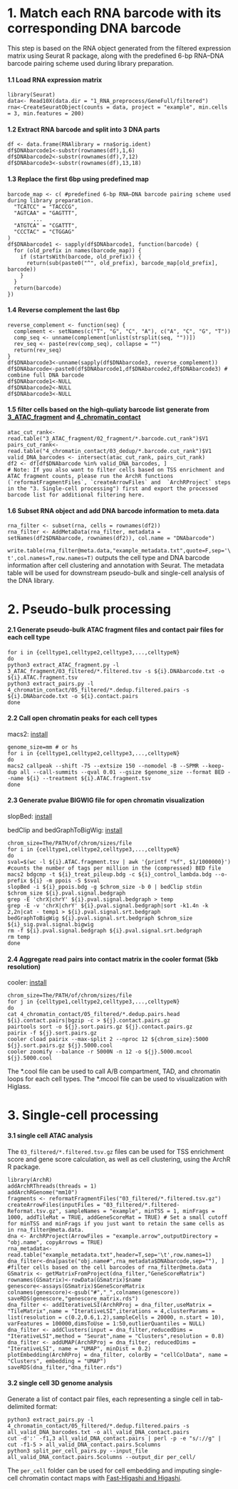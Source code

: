 # 1. Match each RNA barcode with its corresponding DNA barcode

This step is based on the RNA object generated from the filtered expression matrix using Seurat R package, along with the predefined 6-bp RNA–DNA barcode pairing scheme used during library preparation.

#### 1.1 Load RNA expression matrix
```
library(Seurat)
data<- Read10X(data.dir = "1_RNA_preprocess/GeneFull/filtered")
rna<-CreateSeuratObject(counts = data, project = "example", min.cells = 3, min.features = 200)
```

#### 1.2 Extract RNA barcode and split into 3 DNA parts
```
df <- data.frame(RNAlibrary = rna$orig.ident)
df$DNAbarcode1<-substr(rownames(df),1,6)
df$DNAbarcode2<-substr(rownames(df),7,12)
df$DNAbarcode3<-substr(rownames(df),13,18)
```

#### 1.3 Replace the first 6bp using predefined map
```
barcode_map <- c( #predefined 6-bp RNA–DNA barcode pairing scheme used during library preparation.
  "TCATCC" = "TACCCG",
  "AGTCAA" = "GAGTTT",
        ...
  "ATGTCA" = "CGATTT",
  "CCCTAC" = "CTGGAG"
)
df$DNAbarcode1 <- sapply(df$DNAbarcode1, function(barcode) {
  for (old_prefix in names(barcode_map)) {
    if (startsWith(barcode, old_prefix)) {
      return(sub(paste0("^", old_prefix), barcode_map[old_prefix], barcode))
    }
  }
  return(barcode)
})
```

#### 1.4 Reverse complement the last 6bp
```
reverse_complement <- function(seq) {
  complement <- setNames(c("T", "G", "C", "A"), c("A", "C", "G", "T"))
  comp_seq <- unname(complement[unlist(strsplit(seq, ""))])
  rev_seq <- paste(rev(comp_seq), collapse = "")
  return(rev_seq)
}
df$DNAbarcode3<-unname(sapply(df$DNAbarcode3, reverse_complement))
df$DNAbarcode<-paste0(df$DNAbarcode1,df$DNAbarcode2,df$DNAbarcode3) # combine full DNA barcode
df$DNAbarcode1<-NULL
df$DNAbarcode2<-NULL
df$DNAbarcode3<-NULL
```

#### 1.5 filter cells based on the high-quliaty barcode list generate from [3_ATAC_fragment](https://github.com/monnneee/scHiCAR/edit/v2/3_ATAC_fragment) and [4_chromatin_contact](https://github.com/monnneee/scHiCAR/edit/v2/4_chromatin_contact)
```
atac_cut_rank<-read.table("3_ATAC_fragment/02_fragment/*.barcode.cut_rank")$V1
pairs_cut_rank<-read.table("4_chromatin_contact/03_dedup/*.barcode.cut_rank")$V1
valid_DNA_barcodes <- intersect(atac_cut_rank, pairs_cut_rank)
df2 <- df[df$DNAbarcode %in% valid_DNA_barcodes, ]
# Note: If you also want to filter cells based on TSS enrichment and ATAC fragment counts, please run the ArchR functions (`reformatFragmentFiles`, `createArrowFiles` and  `ArchRProject` steps in the "3. Single-cell processing") first and export the processed barcode list for additional filtering here.
```

#### 1.6 Subset RNA object and add DNA barcode information to meta.data
```
rna_filter <- subset(rna, cells = rownames(df2))
rna_filter <- AddMetaData(rna_filter, metadata = setNames(df2$DNAbarcode, rownames(df2)), col.name = "DNAbarcode")
```

`write.table(rna_filter@meta.data,"example_metadata.txt",quote=F,sep='\t',col.names=T,row.names=T)` outputs the cell type and DNA barcode information after cell clustering and annotation with Seurat. The metadata table will be used for downstream pseudo-bulk and single-cell analysis of the DNA library.

# 2. Pseudo-bulk processing

#### 2.1 Generate pseudo-bulk ATAC fragment files and contact pair files for each cell type
```
for i in {celltype1,celltype2,celltype3,...,celltypeN}
do
python3 extract_ATAC_fragment.py -l 3_ATAC_fragment/03_filtered/*.filtered.tsv -s ${i}.DNAbarcode.txt -o ${i}.ATAC.fragment.tsv
python3 extract_pairs.py -l 4_chromatin_contact/05_filtered/*.dedup.filtered.pairs -s ${i}.DNAbarcode.txt -o ${i}.contact.pairs
done
```

#### 2.2 Call open chromatin peaks for each cell types
macs2: [install](https://github.com/macs3-project/MACS/wiki/Install-macs2)
```
genome_size=mm # or hs
for i in {celltype1,celltype2,celltype3,...,celltypeN}
do
macs2 callpeak --shift -75 --extsize 150 --nomodel -B --SPMR --keep-dup all --call-summits --qval 0.01 --gsize $genome_size --format BED --name ${i} --treatment ${i}.ATAC.fragment.tsv
done
```

#### 2.3 Generate pvalue BIGWIG file for open chromatin visualization
slopBed: [install](https://github.com/arq5x/bedtools2/releases/tag/v2.31.0)

bedClip and bedGraphToBigWig: [install](https://github.com/ENCODE-DCC/kentUtils)
```
chrom_size=The/PATH/of/chrom/sizes/file
for i in {celltype1,celltype2,celltype3,...,celltypeN}
do
sval=$(wc -l ${i}.ATAC.fragment.tsv | awk '{printf "%f", $1/1000000}') #counts the number of tags per million in the (compressed) BED file
macs2 bdgcmp -t ${i}_treat_pileup.bdg -c ${i}_control_lambda.bdg --o-prefix ${i} -m ppois -S $sval
slopBed -i ${i}_ppois.bdg -g $chrom_size -b 0 | bedClip stdin $chrom_size ${i}.pval.signal.bedgraph
grep -E 'chrX|chrY' ${i}.pval.signal.bedgraph > temp
grep -E -v 'chrX|chrY' ${i}.pval.signal.bedgraph|sort -k1.4n -k 2,2n|cat - temp1 > ${i}.pval.signal.srt.bedgraph
bedGraphToBigWig ${i}.pval.signal.srt.bedgraph $chrom_size ${i}_sig.pval.signal.bigwig
rm -f ${i}.pval.signal.bedgraph ${i}.pval.signal.srt.bedgraph
rm temp
done
```

#### 2.4 Aggregate read pairs into contact matrix in the cooler format (5kb resolution)
cooler: [install](https://cooler.readthedocs.io/en/latest/quickstart.html)
```
chrom_size=The/PATH/of/chrom/sizes/file
for j in {celltype1,celltype2,celltype3,...,celltypeN}
do
cat 4_chromatin_contact/05_filtered/*.dedup.pairs.head ${i}.contact.pairs|bgzip -c > ${j}.contact.pairs.gz
pairtools sort -o ${j}.sort.pairs.gz ${j}.contact.pairs.gz
pairix -f ${j}.sort.pairs.gz
cooler cload pairix --max-split 2 --nproc 12 ${chrom_size}:5000 ${j}.sort.pairs.gz ${j}.5000.cool
cooler zoomify --balance -r 5000N -n 12 -o ${j}.5000.mcool ${j}.5000.cool
```
The *.cool file can be used to call A/B compartment, TAD, and chromatin loops for each cell types. The *.mcool file can be used to visualization with Higlass.

# 3. Single-cell processing

#### 3.1 single cell ATAC analysis
The `03_filtered/*.filtered.tsv.gz` files can be used  for TSS enrichment score and gene score calculation, as well as cell clustering, using the ArchR R package.
```
library(ArchR)
addArchRThreads(threads = 1)
addArchRGenome("mm10")
fragments <- reformatFragmentFiles("03_filtered/*.filtered.tsv.gz")
createArrowFiles(inputFiles = "03_filtered/*.filtered-Reformat.tsv.gz", sampleNames = "example", minTSS = 1, minFrags = 1000, addTileMat = TRUE, addGeneScoreMat = TRUE) # Set a small cutoff for minTSS and minFrags if you just want to retain the same cells as in rna_filter@meta.data.
dna <- ArchRProject(ArrowFiles = "example.arrow",outputDirectory = "obj.name", copyArrows = TRUE)
rna_metadata<-read.table("example_metadata.txt",header=T,sep='\t',row.names=1)
dna_filter<-dna[paste("obj.name#",rna_metadata$DNAbarcode,sep=""), ] #filter cells based on the cell barcodes of rna_filter@meta.data
GSmatrix <- getMatrixFromProject(dna_filter,"GeneScoreMatrix")
rownames(GSmatrix)<-rowData(GSmatrix)$name
genescore<-assays(GSmatrix)$GeneScoreMatrix
colnames(genescore)<-gsub("#","_",colnames(genescore))
saveRDS(genescore,"genescore_matrix.rds")
dna_filter <- addIterativeLSI(ArchRProj = dna_filter,useMatrix = "TileMatrix",name = "IterativeLSI",iterations = 4,clusterParams = list(resolution = c(0.2,0.6,1.2),sampleCells = 20000, n.start = 10), varFeatures = 100000,dimsToUse = 1:50,outlierQuantiles = NULL)
dna_filter <- addClusters(input = dna_filter,reducedDims = "IterativeLSI",method = "Seurat",name = "Clusters",resolution = 0.8)
dna_filter <- addUMAP(ArchRProj = dna_filter, reducedDims = "IterativeLSI", name = "UMAP", minDist = 0.2)
plotEmbedding(ArchRProj = dna_filter, colorBy = "cellColData", name = "Clusters", embedding = "UMAP")
saveRDS(dna_filter,"dna_filter.rds")
```

#### 3.2 single cell 3D genome analysis
Generate a list of contact pair files, each representing a single cell in tab-delimited format:
```
python3 extract_pairs.py -l 4_chromatin_contact/05_filtered/*.dedup.filtered.pairs -s all_valid_DNA_barcodes.txt -o all_valid_DNA_contact.pairs
cut -d':' -f1,3 all_valid_DNA_contact.pairs | perl -p -e "s/://g" | cut -f1-5 > all_valid_DNA_contact.pairs.5columns
python3 split_per_cell_pairs.py --input_file all_valid_DNA_contact.pairs.5columns --output_dir per_cell/
```
The `per_cell` folder can be used for cell embedding and imputing single-cell chromatin contact maps with [Fast-Higashi and Higashi](https://github.com/ma-compbio/Higashi/blob/main/tutorials/Lee%20et%20al%20(Higashi%2BFast-Higashi).ipynb).
